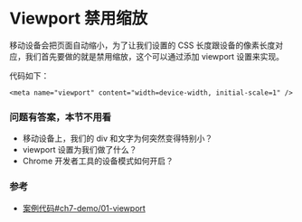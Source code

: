 # Viewport 禁用缩放

移动设备会把页面自动缩小，为了让我们设置的 CSS 长度跟设备的像素长度对应，我们首先要做的就是禁用缩放，这个可以通过添加 viewport 设置来实现。

代码如下：

```
<meta name="viewport" content="width=device-width, initial-scale=1" />
```


### 问题有答案，本节不用看

- 移动设备上，我们的 div 和文字为何突然变得特别小？
- viewport 设置为我们做了什么？
- Chrome 开发者工具的设备模式如何开启？

### 参考

- [案例代码#ch7-demo/01-viewport](https://happypeter.github.io/bianguaishou-page/demo/ch7-demo/01-viewport/)
